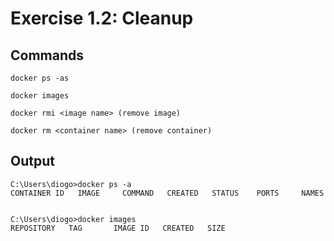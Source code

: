 # Exercise 1.2: Cleanup

## Commands

```command
docker ps -as

docker images

docker rmi <image name> (remove image)

docker rm <container name> (remove container)
```

## Output

```command
C:\Users\diogo>docker ps -a
CONTAINER ID   IMAGE     COMMAND   CREATED   STATUS    PORTS     NAMES


C:\Users\diogo>docker images
REPOSITORY   TAG       IMAGE ID   CREATED   SIZE

```